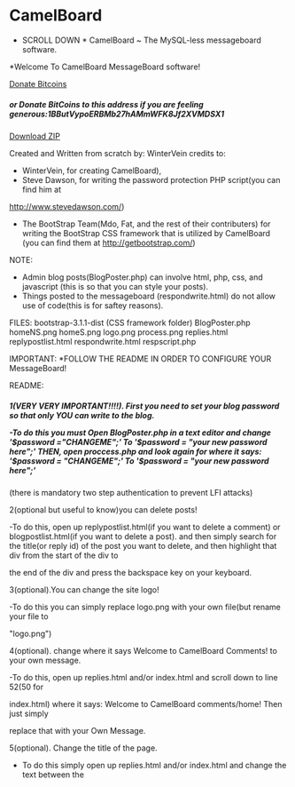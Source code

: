 CamelBoard
==========
* SCROLL DOWN *
CamelBoard ~ The MySQL-less messageboard software.

*Welcome To CamelBoard MessageBoard software!

<a class="coinbase-button" data-code="f6318a7083d08aee766a53b1d757a87e" data-button-style="donation_small" href="https://coinbase.com/checkouts/f6318a7083d08aee766a53b1d757a87e">Donate Bitcoins</a><script src="https://coinbase.com/assets/button.js" type="text/javascript"></script>

<h5>or Donate BitCoins to this address if you are feeling generous:1BButVypoERBMb27hAMmWFK8Jf2XVMDSX1</h5>

<a href="/WinterVein/CamelBoard/archive/v1.0.zip" class="minibutton sidebar-button" aria-label="Download WinterVein/CamelBoard as a zip file" title="Download WinterVein/CamelBoard as a zip file" rel="nofollow">
                  <span class="octicon octicon-cloud-download"></span>
                  Download ZIP
                </a>
                
Created and Written from scratch by: WinterVein
credits to: 
- WinterVein, for creating CamelBoard), 
- Steve Dawson, for writing the password protection PHP script(you can find him at 

http://www.stevedawson.com/)
- The BootStrap Team(Mdo, Fat, and the rest of their contributers) for writing
 the BootStrap CSS framework that is utilized by CamelBoard 
(you can find them at http://getbootstrap.com/)

NOTE: 
- Admin blog posts(BlogPoster.php) can involve html, php, css, and javascript (this is so that you can style your posts).
- Things posted to the messageboard (respondwrite.html) do not allow use of code(this is for saftey reasons). 

FILES:
bootstrap-3.1.1-dist (CSS framework folder)
BlogPoster.php
homeNS.png
homeS.png
logo.png
process.png
replies.html
replypostlist.html
respondwrite.html
respscript.php


IMPORTANT:
*FOLLOW THE README IN ORDER TO CONFIGURE YOUR MessageBoard!

README:

<h5>1(VERY VERY IMPORTANT!!!!). First you need to set your blog password so that only YOU
can write to the blog. 


-To do this you must Open BlogPoster.php in a text editor
and change '$password ="CHANGEME";' To '$password = "your new password here";'
THEN, 
open proccess.php and look again for where it says: '$password = "CHANGEME";' To '$password = "your new password here";'</h5>
(there is mandatory two step authentication to prevent LFI attacks)

2(optional but useful to know)you can delete posts! 

-To do this, open up replypostlist.html(if you want to delete a comment) or 
blogpostlist.html(if you want to delete a post). and then simply search for the title(or reply
id) of the post you want to delete, and then highlight that div from the start of the div to 

the end of the div and press the backspace key on your keyboard.

3(optional).You can change the site logo!

-To do this you can simply replace logo.png with your own file(but rename your file to 

"logo.png")

4(optional). change where it says Welcome to CamelBoard Comments! to your own message.

-To do this, open up replies.html and/or index.html and scroll down to line 52(50 for 

index.html) where it says: Welcome to CamelBoard comments/home!  Then just simply 

replace that with your Own Message.

5(optional). Change the title of the page.
- To do this simply open up replies.html and/or index.html and change the text between
the <title> tags at the top of the page

6(optional). MODIFY ANYTHING YOU WANT! including but not limited to:css style, php scripts,
background color, and more!
